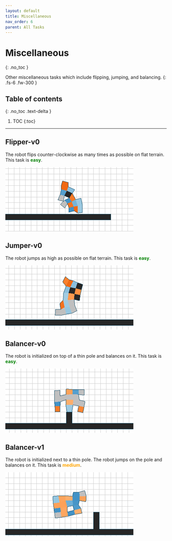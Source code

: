 ```yaml
---
layout: default
title: Miscellaneous
nav_order: 6
parent: All Tasks
---
```


# Miscellaneous
{: .no_toc }

Other miscellaneous tasks which include flipping, jumping, and balancing.
{: .fs-6 .fw-300 }

## Table of contents
{: .no_toc .text-delta }

1. TOC
{:toc}

---

## Flipper-v0

The robot flips counter-clockwise as many times as possible on flat terrain. This task is <span style="color:green">**easy**</span>.

![flipperv0](../assets/images/ga_flipping_2_g46_r1.gif)

## Jumper-v0

The robot jumps as high as possible on flat terrain. This task is <span style="color:green">**easy**</span>.

![jumperv0](../assets/images/ga_stationary_jump_2_g46_r1.gif)

## Balancer-v0

The robot is initialized on top of a thin pole and balances on it. This task is <span style="color:green">**easy**</span>.

![balancerv0](../assets/images/ga_balance_3_g30_r3.gif)

## Balancer-v1

The robot is initialized next to a thin pole. The robot jumps on the pole and balances on it. This task is <span style="color:orange">**medium**</span>.

![balancerv1](../assets/images/ga_balance1_1_g46_r2.gif)
